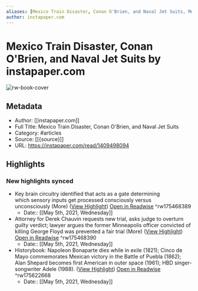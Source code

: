 ```yaml
---
aliases: [Mexico Train Disaster, Conan O'Brien, and Naval Jet Suits, Mexico Train Disaster, Conan O'Brien, and Naval Jet Suits]
author: instapaper.com
---
```

# Mexico Train Disaster, Conan O'Brien, and Naval Jet Suits by instapaper.com

![rw-book-cover](https://readwise-assets.s3.amazonaws.com/static/images/article2.74d541386bbf.png)

## Metadata
- Author: [[instapaper.com]]
- Full Title: Mexico Train Disaster, Conan O'Brien, and Naval Jet Suits
- Category: #articles
- Source: [[{source}]]
- URL: https://instapaper.com/read/1409498094

## Highlights
### New highlights synced
- Key brain circuitry identified that acts as a gate determining which sensory inputs get processed consciously versus unconsciously (More) ([View Highlight](https://instapaper.com/read/1409498094/16286939)) [Open in Readwise](https://readwise.io/open/175468389) ^rw175468389
    - Date:: [[May 5th, 2021, Wednesday]]
- Attorney for Derek Chauvin requests new trial, asks judge to overturn guilty verdict; lawyer argues the former Minneapolis officer convicted of killing George Floyd was prevented a fair trial (More) ([View Highlight](https://instapaper.com/read/1409498094/16286957)) [Open in Readwise](https://readwise.io/open/175468390) ^rw175468390
    - Date:: [[May 5th, 2021, Wednesday]]
- Historybook: Napoleon Bonaparte dies while in exile (1821); Cinco de Mayo commemorates Mexican victory in the Battle of Puebla (1862); Alan Shepard becomes first American in outer space (1961); HBD singer-songwriter Adele (1988). ([View Highlight](https://instapaper.com/read/1409498094/16289206)) [Open in Readwise](https://readwise.io/open/175622668) ^rw175622668
    - Date:: [[May 5th, 2021, Wednesday]]
